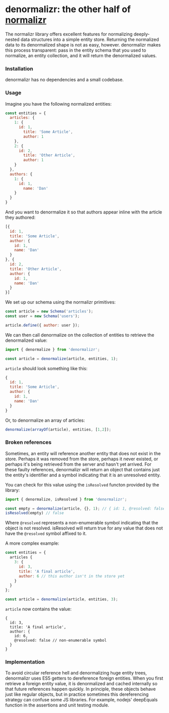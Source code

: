 denormalizr: the other half of [normalizr]
===

The normalizr library offers excellent features for normalizing deeply-nested data structures
into a simple entity store. Returning the normalized data to its denormalized shape is not
as easy, however. denormalizr makes this process transparent: pass in the entity schema that you used
to normalize, an entity collection, and it will return the denormalized values.

### Installation

denormalizr has no dependencies and a small codebase.

### Usage

Imagine you have the following normalized entities:

```js
const entities = {
  articles: {
    1: {
      id: 1,
        title: 'Some Article',
        author: 1
    },
    2: {
      id: 2,
        title: 'Other Article',
        author: 1
    }
  },
  authors: {
    1: {
      id: 1,
        name: 'Dan'
    }
  }
}
```

And you want to denormalize it so that authors appear inline with the article they authored:

```js
[{
  id: 1,
  title: 'Some Article',
  author: {
    id: 1,
    name: 'Dan'
  }
}, {
  id: 2,
  title: 'Other Article',
  author: {
    id: 1,
    name: 'Dan'
  }
}]
```

We set up our schema using the normalizr primitives:

```js
const article = new Schema('articles');
const user = new Schema('users');

article.define({ author: user });
```

We can then call denormalize on the collection of entities to retrieve the denormalized value:

```js
import { denormalize } from 'denormalizr';

const article = denormalize(article, entities, 1);
```

`article` should look something like this:

```js
{
  id: 1,
  title: 'Some Article',
  author: {
    id: 1,
    name: 'Dan'
  }
}
```

Or, to denormalize an array of articles:

```js
denormalize(arrayOf(article), entities, [1,2]);
```

### Broken references

Sometimes, an entity will reference another entity that does not exist in the store. Perhaps it
was removed from the store, perhaps it never existed, or perhaps it's being retrieved from the
server and hasn't yet arrived. For these faulty references, denormalizr will return an object that
contains just the entity's identifier and a symbol indicating that it is an unresolved entity.

You can check for this value using the `isResolved` functon provided by the library:

```js
import { denormalize, isResolved } from 'denormalizr';

const empty = denormalize(article, {}, 1); // { id: 1, @resolved: false }
isResolved(empty) // false
```

Where `@resolved` represents a non-enumerable symbol indicating that the object is not resolved.
isResolved will return true for any value that does not have the `@resolved` symbol affixed to it.

A more complex example:

```js
const entities = {
  articles {
    3: {
      id: 3,
      title: 'A final article',
      author: 6 // this author isn't in the store yet
    }
  }
};

const article = denormalize(article, entities, 3);
```

`article` now contains the value:

```ls
{
  id: 3,
  title: 'A final article',
  author: {
    id: 6,
    @resolved: false // non-enumerable symbol
  }
}
```


### Implementation

To avoid circular reference hell and denormalizing huge entity trees, denormalizr uses ES5 getters
to dereference foreign entities. When you first retrieve a foreign entity value, it is
denormalized and cached internally so that future references happen quickly. In principle,
these objects behave just like regular objects, but in practice sometimes this dereferencing
strategy can confuse some JS libraries. For example, nodejs' deepEquals function in the
assertions and unit testing module.

[normalizr]: https://github.com/paularmstrong/normalizr
